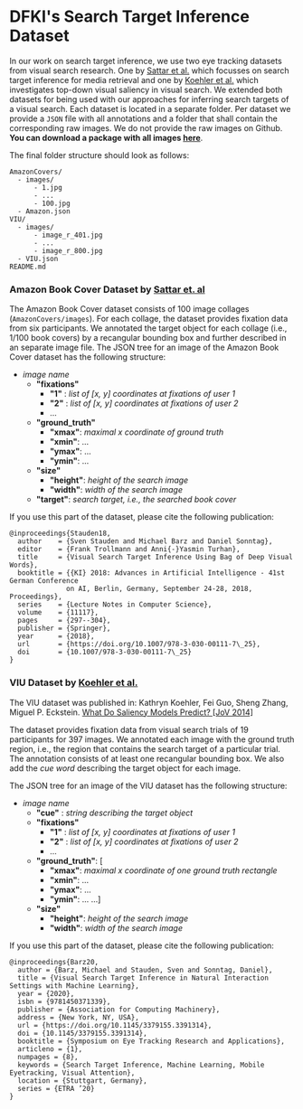 # DFKI's Search Target Inference Dataset
In our work on search target inference, we use two eye tracking datasets from visual search research. One by 
[Sattar et al.](https://www.mpi-inf.mpg.de/departments/computer-vision-and-machine-learning/research/gaze-based-human-computer-interaction/prediction-of-search-targets-from-fixations-in-open-world-settings/) 
which focusses on search target inference for media retrieval and one by 
[Koehler et al.](http://www.journalofvision.org/content/14/3/14.full)
which investigates top-down visual saliency in visual search.
We extended both datasets for being used with our approaches for inferring search targets of a visual search.
Each dataset is located in a separate folder. Per dataset we provide a `JSON`
file with all annotations and a folder that shall contain the corresponding raw images.
We do not provide the raw images on Github. **You can download a package with all images [here](https://iml.dfki.de/wp-content/uploads/2020/05/STI-Dataset.zip)**. 

The final folder structure should look as follows:
```
AmazonCovers/
  - images/
      - 1.jpg
      - ...
      - 100.jpg
  - Amazon.json
VIU/
  - images/
      - image_r_401.jpg
      - ...
      - image_r_800.jpg
  - VIU.json
README.md
```

### Amazon Book Cover Dataset by [Sattar et. al](https://www.mpi-inf.mpg.de/departments/computer-vision-and-machine-learning/research/gaze-based-human-computer-interaction/prediction-of-search-targets-from-fixations-in-open-world-settings/)

The Amazon Book Cover dataset consists of 100 image collages (`AmazonCovers/images`). 
For each collage, the dataset provides fixation data from six participants. 
We annotated the target object for each collage (i.e., 1/100 book covers) by a recangular bounding box and further described in an separate image file. The JSON tree for an image of the Amazon Book Cover dataset has the following structure:

* _image name_
    * __"fixations"__
        * __"1"__ : _list of [x, y] coordinates at fixations of user 1_
        * __"2"__ : _list of [x, y] coordinates at fixations of user 2_
        * ...
    * __"ground_truth"__
        * __"xmax"__: _maximal x coordinate of ground truth_
        * __"xmin"__: ...
        * __"ymax"__: ...
        * __"ymin"__: ...
    * __"size"__
        * __"height"__: _height of the search image_
        * __"width"__: _width of the search image_
    * __"target"__: _search target, i.e., the searched book cover_
    
If you use this part of the dataset, please cite the following publication:
```
@inproceedings{Stauden18,
  author    = {Sven Stauden and Michael Barz and Daniel Sonntag},
  editor    = {Frank Trollmann and Anni{-}Yasmin Turhan},
  title     = {Visual Search Target Inference Using Bag of Deep Visual Words},
  booktitle = {{KI} 2018: Advances in Artificial Intelligence - 41st German Conference 
              on AI, Berlin, Germany, September 24-28, 2018, Proceedings},
  series    = {Lecture Notes in Computer Science},
  volume    = {11117},
  pages     = {297--304},
  publisher = {Springer},
  year      = {2018},
  url       = {https://doi.org/10.1007/978-3-030-00111-7\_25},
  doi       = {10.1007/978-3-030-00111-7\_25}
}
```

### VIU Dataset by [Koehler et al.](https://labs.psych.ucsb.edu/eckstein/miguel/research_pages/saliencydata.html)
The VIU dataset was published in: Kathryn Koehler, Fei Guo, Sheng Zhang, Miguel P. Eckstein. 
[What Do Saliency Models Predict? [JoV 2014]](http://www.journalofvision.org/content/14/3/14.full)

The dataset provides fixation data from visual search trials of 19 participants for 397 images. 
We annotated each image with the ground truth region, i.e., the region that contains the search target of a particular trial. 
The annotation consists of at least one recangular bounding box. 
We also add the _cue word_ describing the target object for each image. 

The JSON tree for an image of the VIU dataset has the following structure:

* _image name_
    * __"cue"__ : _string describing the target object_
    * __"fixations"__
        * __"1"__ : _list of [x, y] coordinates at fixations of user 1_
        * __"2"__ : _list of [x, y] coordinates at fixations of user 2_
        * ...
    * __"ground_truth"__: [
        * __"xmax"__: _maximal x coordinate of one ground truth rectangle_
        * __"xmin"__: ...
        * __"ymax"__: ...
        * __"ymin"__: ...
        ...]
    * __"size"__
        * __"height"__: _height of the search image_
        * __"width"__: _width of the search image_
        
If you use this part of the dataset, please cite the following publication:
```
@inproceedings{Barz20,
  author = {Barz, Michael and Stauden, Sven and Sonntag, Daniel},
  title = {Visual Search Target Inference in Natural Interaction Settings with Machine Learning},
  year = {2020},
  isbn = {9781450371339},
  publisher = {Association for Computing Machinery},
  address = {New York, NY, USA},
  url = {https://doi.org/10.1145/3379155.3391314},
  doi = {10.1145/3379155.3391314},
  booktitle = {Symposium on Eye Tracking Research and Applications},
  articleno = {1},
  numpages = {8},
  keywords = {Search Target Inference, Machine Learning, Mobile Eyetracking, Visual Attention},
  location = {Stuttgart, Germany},
  series = {ETRA ’20}
}
```
